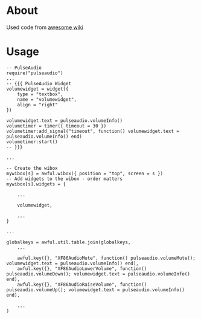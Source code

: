 About
=====

Used code from [awesome wiki](http://awesome.naquadah.org/wiki/Roultabie_volume_widget_for_PulseAudio)

Usage
=====

    -- PulseAudio
    require("pulseaudio")
    ...
    -- {{{ PulseAudio Widget
    volumewidget = widget({
        type = "textbox",
        name = "volumewidget",
        align = "right"
    })

    volumewidget.text = pulseaudio.volumeInfo()
    volumetimer = timer({ timeout = 30 })
    volumetimer:add_signal("timeout", function() volumewidget.text = pulseaudio.volumeInfo() end)
    volumetimer:start()
    -- }}}

    ...

    -- Create the wibox
    mywibox[s] = awful.wibox({ position = "top", screen = s })
    -- Add widgets to the wibox - order matters
    mywibox[s].widgets = {

        ...

        volumewidget,

        ...
    }

    ...

    globalkeys = awful.util.table.join(globalkeys,
        ...

        awful.key({}, "XF86AudioMute", function() pulseaudio.volumeMute(); volumewidget.text = pulseaudio.volumeInfo() end),
        awful.key({}, "XF86AudioLowerVolume", function() pulseaudio.volumeDown(); volumewidget.text = pulseaudio.volumeInfo() end),
        awful.key({}, "XF86AudioRaiseVolume", function() pulseaudio.volumeUp(); volumewidget.text = pulseaudio.volumeInfo() end),

        ...
    )

